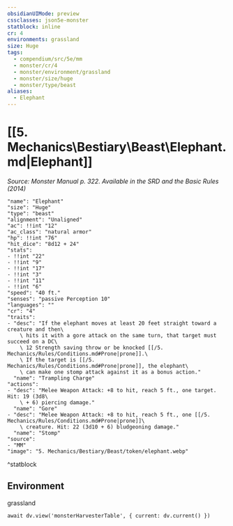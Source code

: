 ```yaml
---
obsidianUIMode: preview
cssclasses: json5e-monster
statblock: inline
cr: 4
environments: grassland
size: Huge
tags:
  - compendium/src/5e/mm
  - monster/cr/4
  - monster/environment/grassland
  - monster/size/huge
  - monster/type/beast
aliases:
  - Elephant
---
```

# [[5. Mechanics\Bestiary\Beast\Elephant.md|Elephant]]
*Source: Monster Manual p. 322. Available in the <span title='Systems Reference Document (5.1)'>SRD</span> and the Basic Rules (2014)*

```statblock
"name": "Elephant"
"size": "Huge"
"type": "beast"
"alignment": "Unaligned"
"ac": !!int "12"
"ac_class": "natural armor"
"hp": !!int "76"
"hit_dice": "8d12 + 24"
"stats":
- !!int "22"
- !!int "9"
- !!int "17"
- !!int "3"
- !!int "11"
- !!int "6"
"speed": "40 ft."
"senses": "passive Perception 10"
"languages": ""
"cr": "4"
"traits":
- "desc": "If the elephant moves at least 20 feet straight toward a creature and then\
    \ hits it with a gore attack on the same turn, that target must succeed on a DC\
    \ 12 Strength saving throw or be knocked [[/5. Mechanics/Rules/Conditions.md#Prone|prone]].\
    \ If the target is [[/5. Mechanics/Rules/Conditions.md#Prone|prone]], the elephant\
    \ can make one stomp attack against it as a bonus action."
  "name": "Trampling Charge"
"actions":
- "desc": "Melee Weapon Attack: +8 to hit, reach 5 ft., one target. Hit: 19 (3d8\
    \ + 6) piercing damage."
  "name": "Gore"
- "desc": "Melee Weapon Attack: +8 to hit, reach 5 ft., one [[/5. Mechanics/Rules/Conditions.md#Prone|prone]]\
    \ creature. Hit: 22 (3d10 + 6) bludgeoning damage."
  "name": "Stomp"
"source":
- "MM"
"image": "5. Mechanics/Bestiary/Beast/token/elephant.webp"
```
^statblock

## Environment

grassland

```dataviewjs
await dv.view('monsterHarvesterTable', { current: dv.current() })
```

